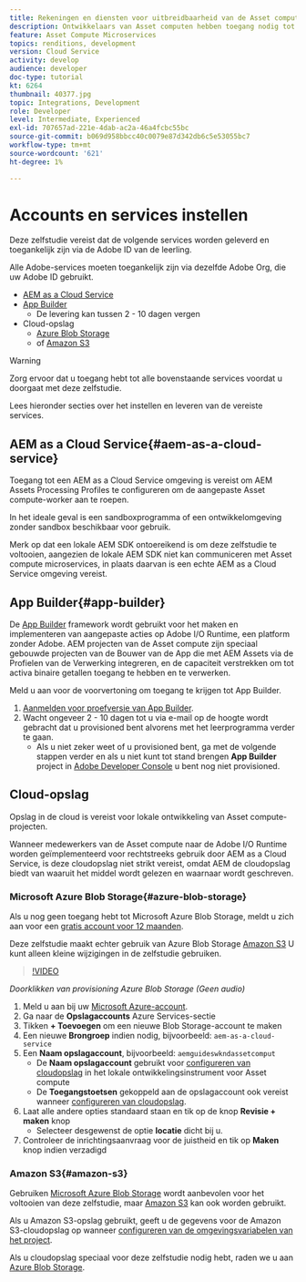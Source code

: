```yaml
---
title: Rekeningen en diensten voor uitbreidbaarheid van de Asset compute instellen
description: Ontwikkelaars van Asset computen hebben toegang nodig tot accounts en services, waaronder AEM as a Cloud Service, App Builder en cloudopslag die door Microsoft of Amazon worden geleverd.
feature: Asset Compute Microservices
topics: renditions, development
version: Cloud Service
activity: develop
audience: developer
doc-type: tutorial
kt: 6264
thumbnail: 40377.jpg
topic: Integrations, Development
role: Developer
level: Intermediate, Experienced
exl-id: 707657ad-221e-4dab-ac2a-46a4fcbc55bc
source-git-commit: b069d958bbcc40c0079e87d342db6c5e53055bc7
workflow-type: tm+mt
source-wordcount: '621'
ht-degree: 1%

---
```


# Accounts en services instellen

Deze zelfstudie vereist dat de volgende services worden geleverd en toegankelijk zijn via de Adobe ID van de leerling.

Alle Adobe-services moeten toegankelijk zijn via dezelfde Adobe Org, die uw Adobe ID gebruikt.

+ [AEM as a Cloud Service](#aem-as-a-cloud-service)
+ [App Builder](#app-builder)
   + De levering kan tussen 2 - 10 dagen vergen
+ Cloud-opslag
   + [Azure Blob Storage](https://azure.microsoft.com/en-us/services/storage/blobs/)
   + of [Amazon S3](https://aws.amazon.com/s3/?did=ft_card&amp;trk=ft_card)

>[!WARNING]
>
>Zorg ervoor dat u toegang hebt tot alle bovenstaande services voordat u doorgaat met deze zelfstudie.
> 
> Lees hieronder secties over het instellen en leveren van de vereiste services.

## AEM as a Cloud Service{#aem-as-a-cloud-service}

Toegang tot een AEM as a Cloud Service omgeving is vereist om AEM Assets Processing Profiles te configureren om de aangepaste Asset compute-worker aan te roepen.

In het ideale geval is een sandboxprogramma of een ontwikkelomgeving zonder sandbox beschikbaar voor gebruik.

Merk op dat een lokale AEM SDK ontoereikend is om deze zelfstudie te voltooien, aangezien de lokale AEM SDK niet kan communiceren met Asset compute microservices, in plaats daarvan is een echte AEM as a Cloud Service omgeving vereist.

## App Builder{#app-builder}

De [App Builder](https://developer.adobe.com/app-builder/) framework wordt gebruikt voor het maken en implementeren van aangepaste acties op Adobe I/O Runtime, een platform zonder Adobe. AEM projecten van de Asset compute zijn speciaal gebouwde projecten van de Bouwer van de App die met AEM Assets via de Profielen van de Verwerking integreren, en de capaciteit verstrekken om tot activa binaire getallen toegang te hebben en te verwerken.

Meld u aan voor de voorvertoning om toegang te krijgen tot App Builder.

1. [Aanmelden voor proefversie van App Builder](https://developer.adobe.com/app-builder/trial/).
1. Wacht ongeveer 2 - 10 dagen tot u via e-mail op de hoogte wordt gebracht dat u provisioned bent alvorens met het leerprogramma verder te gaan.
   + Als u niet zeker weet of u provisioned bent, ga met de volgende stappen verder en als u niet kunt tot stand brengen __App Builder__ project in [Adobe Developer Console](https://developer.adobe.com/console/) u bent nog niet provisioned.

## Cloud-opslag

Opslag in de cloud is vereist voor lokale ontwikkeling van Asset compute-projecten.

Wanneer medewerkers van de Asset compute naar de Adobe I/O Runtime worden geïmplementeerd voor rechtstreeks gebruik door AEM as a Cloud Service, is deze cloudopslag niet strikt vereist, omdat AEM de cloudopslag biedt van waaruit het middel wordt gelezen en waarnaar wordt geschreven.

### Microsoft Azure Blob Storage{#azure-blob-storage}

Als u nog geen toegang hebt tot Microsoft Azure Blob Storage, meldt u zich aan voor een [gratis account voor 12 maanden](https://azure.microsoft.com/en-us/free/).

Deze zelfstudie maakt echter gebruik van Azure Blob Storage [Amazon S3](#amazon-s3) U kunt alleen kleine wijzigingen in de zelfstudie gebruiken.

>[!VIDEO](https://video.tv.adobe.com/v/40377/?quality=12&learn=on)

_Doorklikken van provisioning Azure Blob Storage (Geen audio)_

1. Meld u aan bij uw [Microsoft Azure-account](https://azure.microsoft.com/en-us/account/).
1. Ga naar de __Opslagaccounts__ Azure Services-sectie
1. Tikken __+ Toevoegen__ om een nieuwe Blob Storage-account te maken
1. Een nieuwe __Brongroep__ indien nodig, bijvoorbeeld: `aem-as-a-cloud-service`
1. Een __Naam opslagaccount__, bijvoorbeeld: `aemguideswkndassetcomput`
   + De __Naam opslagaccount__  gebruikt voor [configureren van cloudopslag](../develop/environment-variables.md) in het lokale ontwikkelingsinstrument voor Asset compute
   + De __Toegangstoetsen__ gekoppeld aan de opslagaccount ook vereist wanneer [configureren van cloudopslag](../develop/environment-variables.md).
1. Laat alle andere opties standaard staan en tik op de knop __Revisie + maken__ knop
   + Selecteer desgewenst de optie __locatie__ dicht bij u.
1. Controleer de inrichtingsaanvraag voor de juistheid en tik op __Maken__ knop indien verzadigd

### Amazon S3{#amazon-s3}

Gebruiken [Microsoft Azure Blob Storage](#azure-blob-storage) wordt aanbevolen voor het voltooien van deze zelfstudie, maar [Amazon S3](https://aws.amazon.com/s3/?did=ft_card&amp;trk=ft_card) kan ook worden gebruikt.

Als u Amazon S3-opslag gebruikt, geeft u de gegevens voor de Amazon S3-cloudopslag op wanneer [configureren van de omgevingsvariabelen van het project](../develop/environment-variables.md#amazon-s3).

Als u cloudopslag speciaal voor deze zelfstudie nodig hebt, raden we u aan [Azure Blob Storage](#azure-blob-storage).
